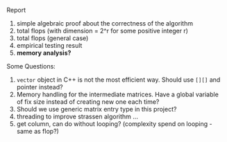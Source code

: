 Report
1. simple algebraic proof about the correctness of the algorithm
2. total flops (with dimension = 2^r for some positive integer r)
3. total flops (general case)
4. empirical testing result
5. **memory analysis?**



Some Questions:
1. `vector` object in C++ is not the most efficient way. Should use `[][]` and pointer instead?
2. Memory handling for the intermediate matrices. Have a global variable of fix size instead of creating new one each time?
3. Should we use generic matrix entry type in this project?
4. threading to improve strassen algorithm ...
5. get column, can do without looping? (complexity spend on looping - same as flop?)
